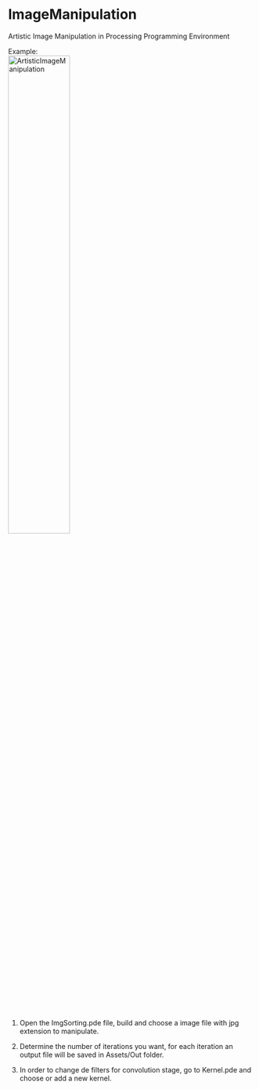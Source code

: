 # ImageManipulation
Artistic Image Manipulation in Processing Programming Environment

Example: </br>
<img src="http://emilioparra.com/wp-content/uploads/2019/07/Yo1_b2-copy.jpg" alt="ArtisticImageManipulation" height="50%" width="50%"> 

1. Open the ImgSorting.pde file, build and choose a image file with jpg extension to manipulate.

2. Determine the number of iterations you want, for each iteration an output file will be saved in Assets/Out folder.

3. In order to change de filters for convolution stage, go to Kernel.pde and choose or add a new kernel.
